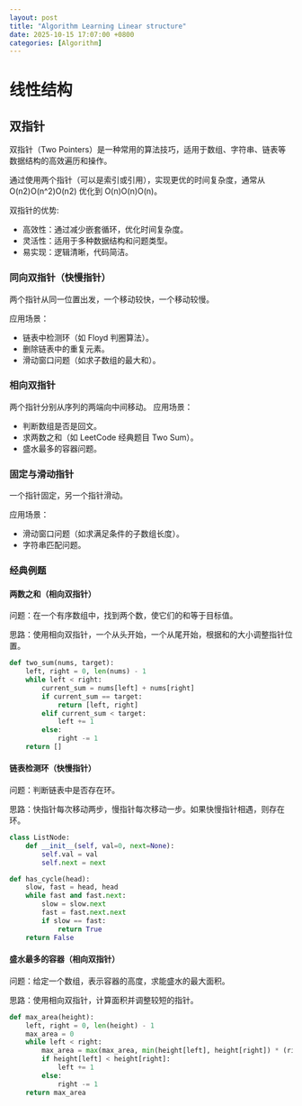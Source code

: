 ```yaml
---
layout: post
title: "Algorithm Learning Linear structure"
date: 2025-10-15 17:07:00 +0800
categories: [Algorithm]
---
```


# 线性结构

## 双指针

双指针（Two Pointers）是一种常用的算法技巧，适用于数组、字符串、链表等数据结构的高效遍历和操作。

通过使用两个指针（可以是索引或引用），实现更优的时间复杂度，通常从 O(n2)O(n^2)O(n2) 优化到 O(n)O(n)O(n)。

双指针的优势:
- 高效性：通过减少嵌套循环，优化时间复杂度。
- 灵活性：适用于多种数据结构和问题类型。
- 易实现：逻辑清晰，代码简洁。

### 同向双指针（快慢指针）

两个指针从同一位置出发，一个移动较快，一个移动较慢。

应用场景：

- 链表中检测环（如 Floyd 判圈算法）。
- 删除链表中的重复元素。
- 滑动窗口问题（如求子数组的最大和）。

### 相向双指针

两个指针分别从序列的两端向中间移动。
应用场景：

- 判断数组是否是回文。
- 求两数之和（如 LeetCode 经典题目 Two Sum）。
- 盛水最多的容器问题。


### 固定与滑动指针

一个指针固定，另一个指针滑动。

应用场景：

- 滑动窗口问题（如求满足条件的子数组长度）。
- 字符串匹配问题。


### 经典例题

#### 两数之和（相向双指针）

问题：在一个有序数组中，找到两个数，使它们的和等于目标值。

思路：使用相向双指针，一个从头开始，一个从尾开始，根据和的大小调整指针位置。

``` Python
def two_sum(nums, target):
    left, right = 0, len(nums) - 1
    while left < right:
        current_sum = nums[left] + nums[right]
        if current_sum == target:
            return [left, right]
        elif current_sum < target:
            left += 1
        else:
            right -= 1
    return []
```

#### 链表检测环（快慢指针）

问题：判断链表中是否存在环。

思路：快指针每次移动两步，慢指针每次移动一步。如果快慢指针相遇，则存在环。

``` Python
class ListNode:
    def __init__(self, val=0, next=None):
        self.val = val
        self.next = next

def has_cycle(head):
    slow, fast = head, head
    while fast and fast.next:
        slow = slow.next
        fast = fast.next.next
        if slow == fast:
            return True
    return False
```

#### 盛水最多的容器（相向双指针）

问题：给定一个数组，表示容器的高度，求能盛水的最大面积。

思路：使用相向双指针，计算面积并调整较短的指针。

``` Python
def max_area(height):
    left, right = 0, len(height) - 1
    max_area = 0
    while left < right:
        max_area = max(max_area, min(height[left], height[right]) * (right - left))
        if height[left] < height[right]:
            left += 1
        else:
            right -= 1
    return max_area
```
